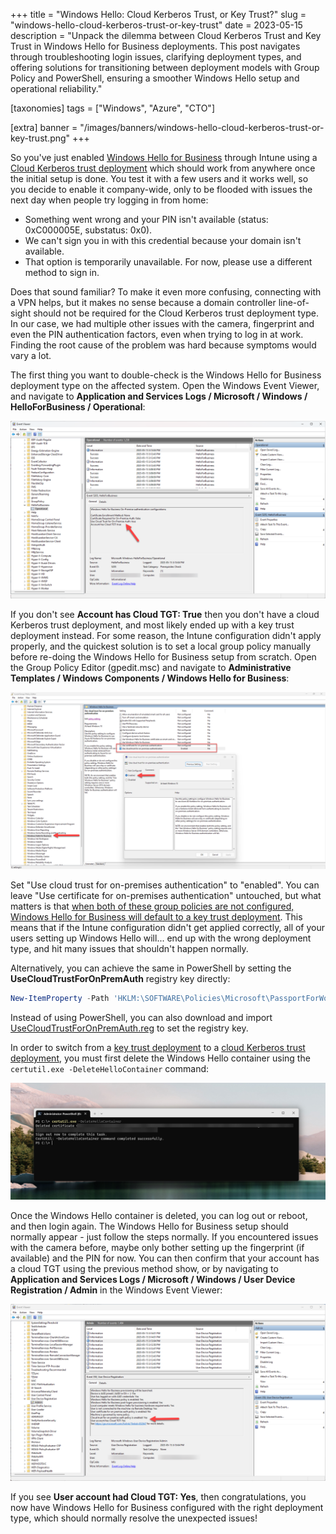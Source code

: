 +++
title = "Windows Hello: Cloud Kerberos Trust, or Key Trust?"
slug = "windows-hello-cloud-kerberos-trust-or-key-trust"
date = 2023-05-15
description = "Unpack the dilemma between Cloud Kerberos Trust and Key Trust in Windows Hello for Business deployments. This post navigates through troubleshooting login issues, clarifying deployment types, and offering solutions for transitioning between deployment models with Group Policy and PowerShell, ensuring a smoother Windows Hello setup and operational reliability."

[taxonomies]
tags = ["Windows", "Azure", "CTO"]

[extra]
banner = "/images/banners/windows-hello-cloud-kerberos-trust-or-key-trust.png"
+++

So you've just enabled [Windows Hello for Business](https://learn.microsoft.com/en-us/windows/security/identity-protection/hello-for-business/hello-overview) through Intune using a [Cloud Kerberos trust deployment](https://learn.microsoft.com/en-us/windows/security/identity-protection/hello-for-business/hello-hybrid-cloud-kerberos-trust) which should work from anywhere once the initial setup is done. You test it with a few users and it works well, so you decide to enable it company-wide, only to be flooded with issues the next day when people try logging in from home:

* Something went wrong and your PIN isn't available (status: 0xC000005E, substatus: 0x0).
* We can't sign you in with this credential because your domain isn't available.
* That option is temporarily unavailable. For now, please use a different method to sign in.

Does that sound familiar? To make it even more confusing, connecting with a VPN helps, but it makes no sense because a domain controller line-of-sight should not be required for the Cloud Kerberos trust deployment type. In our case, we had multiple other issues with the camera, fingerprint and even the PIN authentication factors, even when trying to log in at work. Finding the root cause of the problem was hard because symptoms would vary a lot.

The first thing you want to double-check is the Windows Hello for Business deployment type on the affected system. Open the Windows Event Viewer, and navigate to **Application and Services Logs / Microsoft / Windows / HelloForBusiness / Operational**:

![WHfB Account Has Cloud TGT True](/images/posts/whfb-account-has-cloud-tgt-true.png)

If you don't see **Account has Cloud TGT: True** then you don't have a cloud Kerberos trust deployment, and most likely ended up with a key trust deployment instead. For some reason, the Intune configuration didn't apply properly, and the quickest solution is to set a local group policy manually before re-doing the Windows Hello for Business setup from scratch. Open the Group Policy Editor (gpedit.msc) and navigate to **Administrative Templates / Windows Components / Windows Hello for Business**:

![WHfB Use Cloud Trust On-Premises](/images/posts/whfb-use-cloud-trust-on-premises.png)

Set "Use cloud trust for on-premises authentication" to "enabled". You can leave "Use certificate for on-premises authentication" untouched, but what matters is that [when both of these group policies are not configured, Windows Hello for Business will default to a key trust deployment](https://msendpointmgr.com/2023/03/04/cloud-kerberos-trust-part-3/). This means that if the Intune configuration didn't get applied correctly, all of your users setting up Windows Hello will... end up with the wrong deployment type, and hit many issues that shouldn't happen normally.

Alternatively, you can achieve the same in PowerShell by setting the **UseCloudTrustForOnPremAuth** registry key directly:

```powershell
New-ItemProperty -Path 'HKLM:\SOFTWARE\Policies\Microsoft\PassportForWork' -Name UseCloudTrustForOnPremAuth -Value 1 -Force
```

Instead of using PowerShell, you can also download and import [UseCloudTrustForOnPremAuth.reg](/files/UseCloudTrustForOnPremAuth.reg) to set the registry key.

In order to switch from a [key trust deployment](https://learn.microsoft.com/en-us/windows/security/identity-protection/hello-for-business/hello-hybrid-key-trust) to a [cloud Kerberos trust deployment](https://learn.microsoft.com/en-us/windows/security/identity-protection/hello-for-business/hello-hybrid-cloud-kerberos-trust), you must first delete the Windows Hello container using the `certutil.exe -DeleteHelloContainer` command:

![WHfB certutil Delete Hello Container](/images/posts/whfb-certutil-delete-hello-container.png)

Once the Windows Hello container is deleted, you can log out or reboot, and then login again. The Windows Hello for Business setup should normally appear - just follow the steps normally. If you encountered issues with the camera before, maybe only bother setting up the fingerprint (if available) and the PIN for now. You can then confirm that your account has a cloud TGT using the previous method show, or by navigating to **Application and Services Logs / Microsoft / Windows / User Device Registration / Admin** in the Windows Event Viewer:

![WHfB User Device Registration Cloud TGT](/images/posts/whfb-user-device-registration-cloud-tgt.png)

If you see **User account had Cloud TGT: Yes**, then congratulations, you now have Windows Hello for Business configured with the right deployment type, which should normally resolve the unexpected issues!
